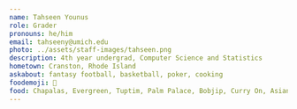 ```yaml
---
name: Tahseen Younus
role: Grader
pronouns: he/him
email: tahseeny@umich.edu
photo: ../assets/staff-images/tahseen.png
description: 4th year undergrad, Computer Science and Statistics
hometown: Cranston, Rhode Island
askabout: fantasy football, basketball, poker, cooking
foodemoji: 🍕
food: Chapalas, Evergreen, Tuptim, Palm Palace, Bobjip, Curry On, Asian Legends
---
```

